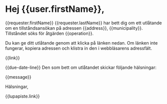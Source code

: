 # Hej {{user.firstName}},

{{requester.firstName}} {{requester.lastName}} har bett dig om ett
utlåtande om en tillståndsansökan på adressen {{address}},
{{municipality}}. Tillståndet söks för åtgärden {{operation}}.

Du kan ge ditt utlåtande genom att klicka på länken nedan. Om länken
inte fungerar, kopiera adressen och klistra in den i webbläsarens
adressfält.

{{link}}

{{due-date-line}} Den som bett om utlåtandet skickar följande
hälsningar:

{{message}}

Hälsningar,

{{lupapiste.link}}
